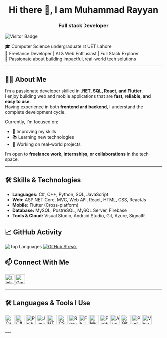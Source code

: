 <h1 align="center">Hi there 👋, I am Muhammad Rayyan</h1>


<!--
**rayyan2956/rayyan2956** is a ✨ _special_ ✨ repository because its `README.md` (this file) appears on your GitHub profile.

Here are some ideas to get you started:

- 🔭 I’m currently working on ...
- 🌱 I’m currently learning ...
- 👯 I’m looking to collaborate on ...
- 🤔 I’m looking for help with ...
- 💬 Ask me about ...
- 📫 How to reach me: ...
- 😄 Pronouns: ...
- ⚡ Fun fact: ...
-->
<h3 align="center">Full stack Developer</h3>

![Visitor Badge](https://visitor-badge.laobi.icu/badge?page_id=rayyan2956)

🎓 Computer Science undergraduate at UET Lahore  
💼 Freelance Developer | AI & Web Enthusiast | Full Stack Explorer  
🧠 Passionate about building impactful, real-world tech solutions  

---
## 🧑‍💻 About Me

I’m a passionate developer skilled in **.NET, SQL, React, and Flutter**.  
I enjoy building web and mobile applications that are **fast, reliable, and easy to use**.  
Having experience in both **frontend and backend**, I understand the complete development cycle.

Currently, I’m focused on:
- 🚀 Improving my skills  
- 📚 Learning new technologies  
- 🔨 Working on real-world projects  

I’m open to **freelance work, internships, or collaborations** in the tech space.

---

## 🛠️ Skills & Technologies

- **Languages:** C#, C++, Python, SQL, JavaScript  
- **Web:** ASP.NET Core, MVC, Web API, React, HTML, CSS, ReactJs  
- **Mobile:** Flutter (Cross-platform)  
- **Database:** MySQL, PostreSQL, MySQL Server, Firebase  
- **Tools & Cloud:** Visual Studio, Android Studio, Git, Azure, SignalR  

## 📈 GitHub Activity
![Top Languages](https://github-readme-stats.vercel.app/api/top-langs/?username=rayyan2956&layout=compact&theme=radical)
[![GitHub Streak](https://streak-stats.demolab.com?user=rayyan2956&theme=radical&hide_border=true)](https://git.io/streak-stats)

## 📫 Connect With Me

<a href="https://www.linkedin.com/in/muhammad-rayyan-9418a6329/" target="_blank">
  <img src="https://cdn.jsdelivr.net/gh/devicons/devicon/icons/linkedin/linkedin-original.svg" alt="LinkedIn" width="30" />
</a>

<a href="mailto:mrayyan5296@gmail.com">
  <img src="https://upload.wikimedia.org/wikipedia/commons/4/4e/Gmail_Icon.png" alt="Gmail" width="30" />
</a>

---
## 🛠️ Languages & Tools I Use

<p align="left">
  <img src="https://cdn.jsdelivr.net/gh/devicons/devicon/icons/cplusplus/cplusplus-original.svg" height="30" alt="C++"/>
  <img src="https://cdn.jsdelivr.net/gh/devicons/devicon/icons/csharp/csharp-original.svg" height="30" alt="C#"/>
  <img src="https://cdn.jsdelivr.net/gh/devicons/devicon/icons/python/python-original.svg" height="30" alt="Python"/>
  <img src="https://cdn.jsdelivr.net/gh/devicons/devicon/icons/javascript/javascript-original.svg" height="30" alt="JavaScript"/>
  <img src="https://cdn.jsdelivr.net/gh/devicons/devicon/icons/html5/html5-original.svg" height="30" alt="HTML5"/>
  <img src="https://cdn.jsdelivr.net/gh/devicons/devicon/icons/css3/css3-original.svg" height="30" alt="CSS3"/>
  <img src="https://cdn.jsdelivr.net/gh/devicons/devicon/icons/react/react-original.svg" height="30" alt="React"/>
  <img src="https://cdn.jsdelivr.net/gh/devicons/devicon/icons/flutter/flutter-original.svg" height="30" alt="Flutter"/>
  <img src="https://cdn.jsdelivr.net/gh/devicons/devicon/icons/mysql/mysql-original.svg" height="30" alt="MySQL"/>
  <img src="https://cdn.jsdelivr.net/gh/devicons/devicon/icons/firebase/firebase-plain.svg" height="30" alt="Firebase"/>
  <img src="https://cdn.jsdelivr.net/gh/devicons/devicon/icons/azure/azure-original.svg" height="30" alt="Azure"/>
  <img src="https://cdn.jsdelivr.net/gh/devicons/devicon/icons/git/git-original.svg" height="30" alt="Git"/>
  <img src="https://cdn.jsdelivr.net/gh/devicons/devicon/icons/postman/postman-original.svg" height="30" alt="Postman"/>
  <img src="https://cdn.jsdelivr.net/gh/devicons/devicon/icons/visualstudio/visualstudio-plain.svg" height="30" alt="Visual Studio"/>
</p>
---


